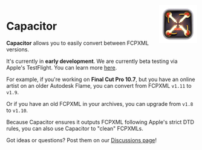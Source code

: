<style>
    @media (max-width: 959px) {
        img.rightLogo {
            display: none !important;
        }
    }
</style>
<img class="rightLogo" src="https://github.com/latenitefilms/capacitor/raw/main/docs/static/logo.png" align="right" style="width: 100px !important; height: 100px !important;" />

# Capacitor

**Capacitor** allows you to easily convert between FCPXML versions.

It's currently in **early development**. We are currently beta testing via Apple's TestFlight. You can learn more [here](/how-to-use/).

For example, if you're working on **Final Cut Pro 10.7**, but you have an online artist on an older Autodesk Flame, you can convert from FCPXML `v1.11` to `v1.9`.

Or if you have an old FCPXML in your archives, you can upgrade from `v1.8` to `v1.10`.

Because Capacitor ensures it outputs FCPXML following Apple's strict DTD rules, you can also use Capacitor to "clean" FCPXMLs.

Got ideas or questions? Post them on our [Discussions page](https://github.com/latenitefilms/capacitor/discussions)!

<!--
> [:icon-desktop-download: **Click here to buy on the Mac App Store**](/buy/)
-->